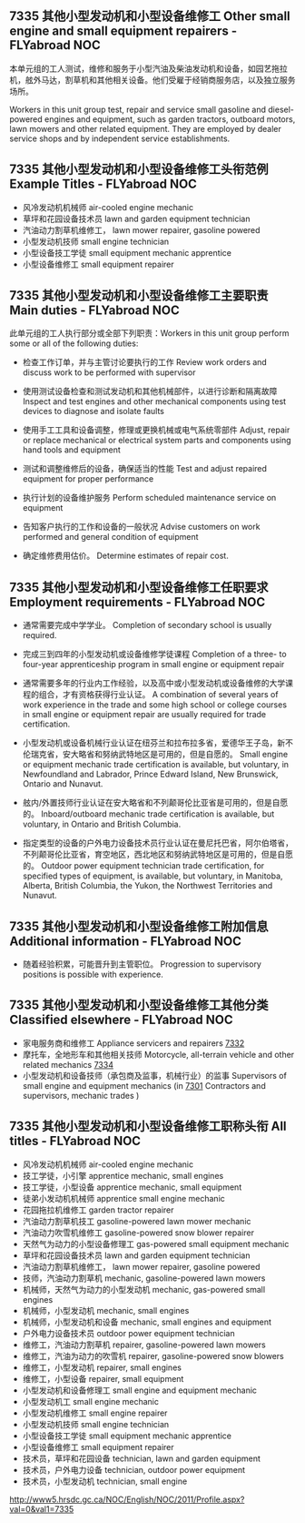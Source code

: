 ## 7335 其他小型发动机和小型设备维修工 Other small engine and small equipment repairers - FLYabroad NOC

本单元组的工人测试，维修和服务于小型汽油及柴油发动机和设备，如园艺拖拉机，舷外马达，割草机和其他相关设备。他们受雇于经销商服务店，以及独立服务场所。

Workers in this unit group test, repair and service small gasoline and diesel-powered engines and equipment, such as garden tractors, outboard motors, lawn mowers and other related equipment. They are employed by dealer service shops and by independent service establishments.

## 7335 其他小型发动机和小型设备维修工头衔范例 Example Titles - FLYabroad NOC

* 风冷发动机机械师 air-cooled engine mechanic
* 草坪和花园设备技术员 lawn and garden equipment technician
* 汽油动力割草机维修工， lawn mower repairer, gasoline powered
* 小型发动机技师 small engine technician
* 小型设备技工学徒 small equipment mechanic apprentice
* 小型设备维修工 small equipment repairer

## 7335 其他小型发动机和小型设备维修工主要职责 Main duties - FLYabroad NOC

此单元组的工人执行部分或全部下列职责：Workers in this unit group perform some or all of the following duties:

* 检查工作订单，并与主管讨论要执行的工作
Review work orders and discuss work to be performed with supervisor

* 使用测试设备检查和测试发动机和其他机械部件，以进行诊断和隔离故障
Inspect and test engines and other mechanical components using test devices to diagnose and isolate faults

* 使用手工工具和设备调整，修理或更换机械或电气系统零部件
Adjust, repair or replace mechanical or electrical system parts and components using hand tools and equipment

* 测试和调整维修后的设备，确保适当的性能
Test and adjust repaired equipment for proper performance

* 执行计划的设备维护服务
Perform scheduled maintenance service on equipment

* 告知客户执行的工作和设备的一般状况
Advise customers on work performed and general condition of equipment

* 确定维修费用估价。
Determine estimates of repair cost.

## 7335 其他小型发动机和小型设备维修工任职要求 Employment requirements - FLYabroad NOC

* 通常需要完成中学学业。
Completion of secondary school is usually required.

* 完成三到四年的小型发动机或设备维修学徒课程
Completion of a three- to four-year apprenticeship program in small engine or equipment repair 

* 通常需要多年的行业内工作经验，以及高中或小型发动机或设备维修的大学课程的组合，才有资格获得行业认证。
A combination of several years of work experience in the trade and some high school or college courses in small engine or equipment repair are usually required for trade certification.

* 小型发动机或设备机械行业认证在纽芬兰和拉布拉多省，爱德华王子岛，新不伦瑞克省，安大略省和努纳武特地区是可用的，但是自愿的。
Small engine or equipment mechanic trade certification is available, but voluntary, in Newfoundland and Labrador, Prince Edward Island, New Brunswick, Ontario and Nunavut.

* 舷内/外置技师行业认证在安大略省和不列颠哥伦比亚省是可用的，但是自愿的。
Inboard/outboard mechanic trade certification is available, but voluntary, in Ontario and British Columbia.

* 指定类型的设备的户外电力设备技术员行业认证在曼尼托巴省，阿尔伯塔省，不列颠哥伦比亚省，育空地区，西北地区和努纳武特地区是可用的，但是自愿的。
Outdoor power equipment technician trade certification, for specified types of equipment, is available, but voluntary, in Manitoba, Alberta, British Columbia, the Yukon, the Northwest Territories and Nunavut.

## 7335 其他小型发动机和小型设备维修工附加信息 Additional information - FLYabroad NOC

* 随着经验积累，可能晋升到主管职位。
Progression to supervisory positions is possible with experience.

## 7335 其他小型发动机和小型设备维修工其他分类 Classified elsewhere - FLYabroad NOC

* 家电服务商和维修工 Appliance servicers and repairers [7332](7332)
* 摩托车，全地形车和其他相关技师 Motorcycle, all-terrain vehicle and other related mechanics [7334](7334)
* 小型发动机和设备技师（承包商及监事，机械行业）的监事 Supervisors of small engine and equipment mechanics (in [7301](7301) Contractors and supervisors, mechanic trades )

## 7335 其他小型发动机和小型设备维修工职称头衔 All titles - FLYabroad NOC

* 风冷发动机机械师 air-cooled engine mechanic
* 技工学徒，小引擎 apprentice mechanic, small engines
* 技工学徒，小型设备 apprentice mechanic, small equipment
* 徒弟小发动机机械师 apprentice small engine mechanic
* 花园拖拉机维修工 garden tractor repairer
* 汽油动力割草机技工 gasoline-powered lawn mower mechanic
* 汽油动力吹雪机维修工 gasoline-powered snow blower repairer
* 天然气为动力的小型设备修理工 gas-powered small equipment mechanic
* 草坪和花园设备技术员 lawn and garden equipment technician
* 汽油动力割草机维修工， lawn mower repairer, gasoline powered
* 技师，汽油动力割草机 mechanic, gasoline-powered lawn mowers
* 机械师，天然气为动力的小型发动机 mechanic, gas-powered small engines
* 机械师，小型发动机 mechanic, small engines
* 机械师，小型发动机和设备 mechanic, small engines and equipment
* 户外电力设备技术员 outdoor power equipment technician
* 维修工，汽油动力割草机 repairer, gasoline-powered lawn mowers
* 维修工，汽油为动力的吹雪机 repairer, gasoline-powered snow blowers
* 维修工，小型发动机 repairer, small engines
* 维修工，小型设备 repairer, small equipment
* 小型发动机和设备修理工 small engine and equipment mechanic
* 小型发动机工 small engine mechanic
* 小型发动机维修工 small engine repairer
* 小型发动机技师 small engine technician
* 小型设备技工学徒 small equipment mechanic apprentice
* 小型设备维修工 small equipment repairer
* 技术员，草坪和花园设备 technician, lawn and garden equipment
* 技术员，户外电力设备 technician, outdoor power equipment
* 技术员，小型发动机 technician, small engine

http://www5.hrsdc.gc.ca/NOC/English/NOC/2011/Profile.aspx?val=0&val1=7335